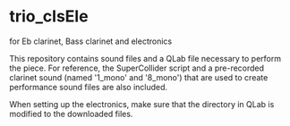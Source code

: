 # trio_clsEle
for Eb clarinet, Bass clarinet and electronics

This repository contains sound files and a QLab file necessary to perform the piece. 
For reference, the SuperCollider script and a pre-recorded clarinet sound (named '1_mono' and '8_mono') that are used to create performance sound files are also included.

When setting up the electronics, make sure that the directory in QLab is modified to the downloaded files. 
